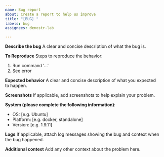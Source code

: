 ```yaml
---
name: Bug report
about: Create a report to help us improve
title: "[BUG] "
labels: bug
assignees: denostr-lab

---
```


**Describe the bug** A clear and concise description of what the bug is.

**To Reproduce** Steps to reproduce the behavior:

1. Run command '...'
2. See error

**Expected behavior** A clear and concise description of what you expected to happen.

**Screenshots** If applicable, add screenshots to help explain your problem.

**System (please complete the following information):**

- OS: [e.g. Ubuntu]
- Platform: [e.g. docker, standalone]
- Version: [e.g. 1.9.11]

**Logs** If applicable, attach log messages showing the bug and context when the bug happened.

**Additional context** Add any other context about the problem here.
